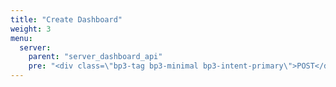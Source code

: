 ```yaml
---
title: "Create Dashboard"
weight: 3
menu:
  server:
    parent: "server_dashboard_api"
    pre: "<div class=\"bp3-tag bp3-minimal bp3-intent-primary\">POST</div>"
---
```

